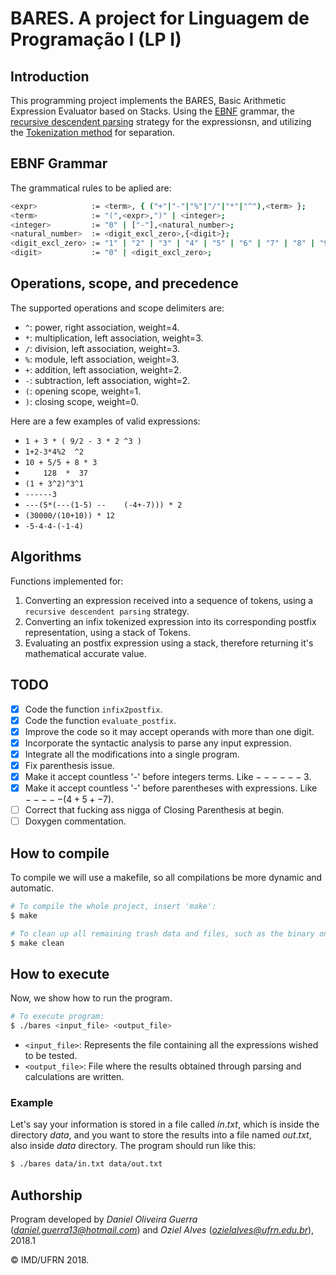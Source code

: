 # BARES. A project for Linguagem de Programação I (LP I)

## Introduction

This programming project implements the BARES, Basic Arithmetic Expression Evaluator based on Stacks. Using the [EBNF](https://en.wikipedia.org/wiki/Extended_Backus%E2%80%93Naur_form) grammar, the [recursive descendent parsing](https://en.wikipedia.org/wiki/Recursive_descent_parser) strategy for the expressionsn, and utilizing the [Tokenization method](https://en.wikipedia.org/wiki/Lexical_analysis#Tokenization) for separation.

## EBNF Grammar

The grammatical rules to be aplied are:
```bash
<expr>			  := <term>, { ("+"|"-"|"%"|"/"|"*"|"^"),<term> };
<term>			  := "(",<expr>,")" | <integer>;
<integer>		  := "0" | ["-"],<natural_number>;
<natural_number>  := <digit_excl_zero>,{<digit>};
<digit_excl_zero> := "1" | "2" | "3" | "4" | "5" | "6" | "7" | "8" | "9";
<digit>			  := "0" | <digit_excl_zero>;
```

## Operations, scope, and precedence

The supported operations and scope delimiters are:

- `^`: power, right association, weight=4.
- `*`: multiplication, left association, weight=3.
- `/`: division, left association, weight=3.
- `%`: module, left association, weight=3.
- `+`: addition, left association, weight=2.
- `-`: subtraction, left association, wight=2.
- `(`: opening scope, weight=1.
- `)`: closing scope, weight=0.

Here are a few examples of valid expressions:

- `1 + 3 * ( 9/2 - 3 * 2 ^3 )`
- `1+2-3*4%2  ^2`
- `10 + 5/5 + 8 * 3`
- `    128  *  37`
- `(1 + 3^2)^3^1`
- `------3`
- `---(5*(---(1-5) --    (-4+-7))) * 2`
- `(30000/(10+10)) * 12`
- `-5-4-4-(-1-4)`

## Algorithms

Functions implemented for:

1. Converting an expression received into a sequence of tokens, using a `recursive descendent parsing` strategy.
2. Converting an infix tokenized expression into its corresponding postfix representation, using a stack of Tokens.
3. Evaluating an postfix expression using a stack, therefore returning it's mathematical accurate value.

## TODO

- [x] Code the function `infix2postfix`.
- [x] Code the function `evaluate_postfix`.
- [x] Improve the code so it may accept operands with more than one digit.
- [x] Incorporate the syntactic analysis to parse any input expression.
- [x] Integrate all the modifications into a single program.
- [x] Fix parenthesis issue.
- [x] Make it accept countless '-' before integers terms. Like  $------3$.
- [x] Make it accept countless '-' before parentheses with expressions. Like $-----(4+5+-7)$.
- [ ] Correct that fucking ass nigga of Closing Parenthesis at begin.
- [ ] Doxygen commentation.

## How to compile

To compile we will use a makefile, so all compilations be more dynamic and automatic.
```bash
# To compile the whole project, insert 'make':
$ make

# To clean up all remaining trash data and files, such as the binary ones, insert 'make clean':
$ make clean
```

## How to execute

Now, we show how to run the program. 
```bash
# To execute program:
$ ./bares <input_file> <output_file>
```
- `<input_file>`: Represents the file containing all the expressions wished to be tested.
- `<output_file>`: File where the results obtained through parsing and calculations are written.

### Example

Let's say your information is stored in a file called $in.txt$, which is inside the directory $data$, and you want to store the results into a file named $out.txt$, also inside $data$ directory. The program should run like this:
```bash
$ ./bares data/in.txt data/out.txt
```

## Authorship

Program developed by _Daniel Oliveira Guerra_ (*daniel.guerra13@hotmail.com*) and _Oziel Alves_ (*ozielalves@ufrn.edu.br*), 2018.1

&copy; IMD/UFRN 2018.
